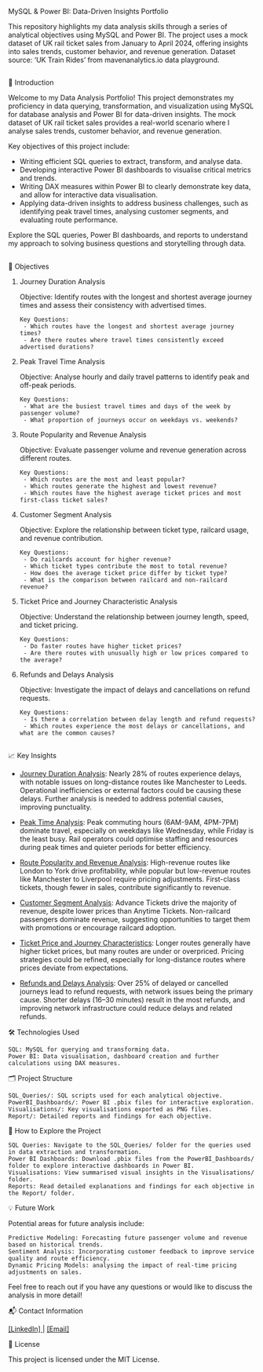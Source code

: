 MySQL & Power BI: Data-Driven Insights Portfolio

This repository highlights my data analysis skills through a series of analytical objectives using MySQL and Power BI. The project uses a mock dataset of UK rail ticket sales from January to April 2024, offering insights into sales trends, customer behavior, and revenue generation. Dataset source: ‘UK Train Rides’ from mavenanalytics.io data playground.

##

📘 Introduction

Welcome to my Data Analysis Portfolio! This project demonstrates my proficiency in data querying, transformation, and visualization using MySQL for database analysis and Power BI for data-driven insights. The mock dataset of UK rail ticket sales provides a real-world scenario where I analyse sales trends, customer behavior, and revenue generation.

Key objectives of this project include:

   - Writing efficient SQL queries to extract, transform, and analyse data.
   - Developing interactive Power BI dashboards to visualise critical metrics and trends.
   - Writing DAX measures within Power BI to clearly demonstrate key data, and allow for interactive data visualisation.
   - Applying data-driven insights to address business challenges, such as identifying peak travel times, analysing customer segments, and evaluating route performance.

Explore the SQL queries, Power BI dashboards, and reports to understand my approach to solving business questions and storytelling through data.

##
🎯 Objectives
1. Journey Duration Analysis

   Objective: Identify routes with the longest and shortest average journey times and assess their consistency with advertised times.

       Key Questions:
        - Which routes have the longest and shortest average journey times?
        - Are there routes where travel times consistently exceed advertised durations?

2. Peak Travel Time Analysis

   Objective: Analyse hourly and daily travel patterns to identify peak and off-peak periods.

       Key Questions:
        - What are the busiest travel times and days of the week by passenger volume?
        - What proportion of journeys occur on weekdays vs. weekends?

3. Route Popularity and Revenue Analysis

   Objective: Evaluate passenger volume and revenue generation across different routes.

       Key Questions:
        - Which routes are the most and least popular?
        - Which routes generate the highest and lowest revenue?
        - Which routes have the highest average ticket prices and most first-class ticket sales?

4. Customer Segment Analysis

   Objective: Explore the relationship between ticket type, railcard usage, and revenue contribution.

       Key Questions:
        - Do railcards account for higher revenue?
        - Which ticket types contribute the most to total revenue?
        - How does the average ticket price differ by ticket type?
        - What is the comparison between railcard and non-railcard revenue?

5. Ticket Price and Journey Characteristic Analysis

   Objective: Understand the relationship between journey length, speed, and ticket pricing.

       Key Questions:
        - Do faster routes have higher ticket prices?
        - Are there routes with unusually high or low prices compared to the average?

6. Refunds and Delays Analysis

   Objective: Investigate the impact of delays and cancellations on refund requests.

       Key Questions:
        - Is there a correlation between delay length and refund requests?
        - Which routes experience the most delays or cancellations, and what are the common causes?

##

📈 Key Insights

   - [Journey Duration Analysis](https://github.com/tomredfern24/Data_Analysis_Portfolio_Project-UK_Rail_Prices/blob/main/Report/1.%20Journey%20Duration%20Analysis.md): Nearly 28% of routes experience delays, with notable issues on long-distance routes like Manchester to Leeds. Operational inefficiencies or external factors could be causing these delays. Further analysis is needed to address potential causes, improving punctuality.

   - [Peak Time Analysis](https://github.com/tomredfern24/Data_Analysis_Portfolio_Project-UK_Rail_Prices/blob/main/Report/2.%20Peak%20Time%20Analysis.md): Peak commuting hours (6AM-9AM, 4PM-7PM) dominate travel, especially on weekdays like Wednesday, while Friday is the least busy. Rail operators could optimise staffing and resources during peak times and quieter periods for better efficiency.

   - [Route Popularity and Revenue Analysis](https://github.com/tomredfern24/Data_Analysis_Portfolio_Project-UK_Rail_Prices/blob/main/Report/3.%20Route%20Popularity%20and%20Revenue%20Analysis.md): High-revenue routes like London to York drive profitability, while popular but low-revenue routes like Manchester to Liverpool require pricing adjustments. First-class tickets, though fewer in sales, contribute significantly to revenue.

   - [Customer Segment Analysis](https://github.com/tomredfern24/Data_Analysis_Portfolio_Project-UK_Rail_Prices/blob/main/Report/4.%20Customer%20Segment%20Analysis.md): Advance Tickets drive the majority of revenue, despite lower prices than Anytime Tickets. Non-railcard passengers dominate revenue, suggesting opportunities to target them with promotions or encourage railcard adoption.

   - [Ticket Price and Journey Characteristics](https://github.com/tomredfern24/Data_Analysis_Portfolio_Project-UK_Rail_Prices/blob/main/Report/5.%20Ticket%20Price%20and%20Journey%20Characteristics%20Analysis.md): Longer routes generally have higher ticket prices, but many routes are under or overpriced. Pricing strategies could be refined, especially for long-distance routes where prices deviate from expectations.

   - [Refunds and Delays Analysis](https://github.com/tomredfern24/Data_Analysis_Portfolio_Project-UK_Rail_Prices/blob/main/Report/6.%20Refunds%20and%20Delays%20Analysis.md): Over 25% of delayed or cancelled journeys lead to refund requests, with network issues being the primary cause. Shorter delays (16–30 minutes) result in the most refunds, and improving network infrastructure could reduce delays and related refunds.


🛠️ Technologies Used

    SQL: MySQL for querying and transforming data.
    Power BI: Data visualisation, dashboard creation and further calculations using DAX measures.

🗂️ Project Structure

    SQL_Queries/: SQL scripts used for each analytical objective.
    PowerBI_Dashboards/: Power BI .pbix files for interactive exploration.
    Visualisations/: Key visualisations exported as PNG files.
    Report/: Detailed reports and findings for each objective.

🚀 How to Explore the Project

    SQL Queries: Navigate to the SQL_Queries/ folder for the queries used in data extraction and transformation.
    Power BI Dashboards: Download .pbix files from the PowerBI_Dashboards/ folder to explore interactive dashboards in Power BI.
    Visualisations: View summarised visual insights in the Visualisations/ folder.
    Reports: Read detailed explanations and findings for each objective in the Report/ folder.

💡 Future Work

Potential areas for future analysis include:

    Predictive Modeling: Forecasting future passenger volume and revenue based on historical trends.
    Sentiment Analysis: Incorporating customer feedback to improve service quality and route efficiency.
    Dynamic Pricing Models: analysing the impact of real-time pricing adjustments on sales.

Feel free to reach out if you have any questions or would like to discuss the analysis in more detail!

📬 Contact Information

[[LinkedIn] ](https://www.linkedin.com/in/tom-r-029088289)| [[Email]](mailto:tomredfern24@gmail.com)


📝 License

This project is licensed under the MIT License.
